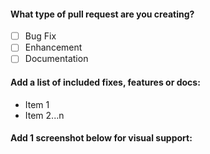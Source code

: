 #### What type of pull request are you creating?

-   [ ] Bug Fix
-   [ ] Enhancement
-   [ ] Documentation

#### Add a list of included fixes, features or docs:

-   Item 1
-   Item 2...n

#### Add 1 screenshot below for visual support:
